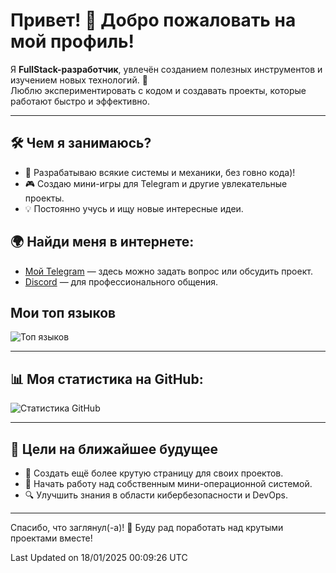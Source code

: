 # Привет! 👋 Добро пожаловать на мой профиль!

Я **FullStack-разработчик**, увлечён созданием полезных инструментов и изучением новых технологий. 🌟  
Люблю экспериментировать с кодом и создавать проекты, которые работают быстро и эффективно.

---
## 🛠️ Чем я занимаюсь?
- 🚀 Разрабатываю всякие системы и механики, без говно кода)!
- 🎮 Создаю мини-игры для Telegram и другие увлекательные проекты.
- 💡 Постоянно учусь и ищу новые интересные идеи.

## 🌍 Найди меня в интернете:
- [Мой Telegram](https://t.me/fdsaqwertyu1) — здесь можно задать вопрос или обсудить проект.
- [Discord](https://discordapp.com/users/852845189726208060) — для профессионального общения.

## Мои топ языков
![Топ языков](https://github-readme-stats.vercel.app/api/top-langs/?username=TheR1ch&layout=compact&theme=radical)

---

## 📊 Моя статистика на GitHub:
![Статистика GitHub](https://github-readme-stats.vercel.app/api?username=TheR1ch&show_icons=true&theme=radical)

---

## 🎯 Цели на ближайшее будущее
- 🎨 Создать ещё более крутую страницу для своих проектов.
- 🐧 Начать работу над собственным мини-операционной системой.
- 🔍 Улучшить знания в области кибербезопасности и DevOps.

---

Спасибо, что заглянул(-а)! 🙌 Буду рад поработать над крутыми проектами вместе!



 Last Updated on 18/01/2025 00:09:26 UTC
<!--END_SECTION:waka-->
</details>
